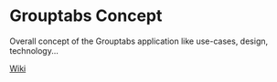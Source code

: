 Grouptabs Concept
=======

Overall concept of the Grouptabs application like use-cases, design, technology...

[Wiki](https://github.com/grouptabs/concept/wiki)
